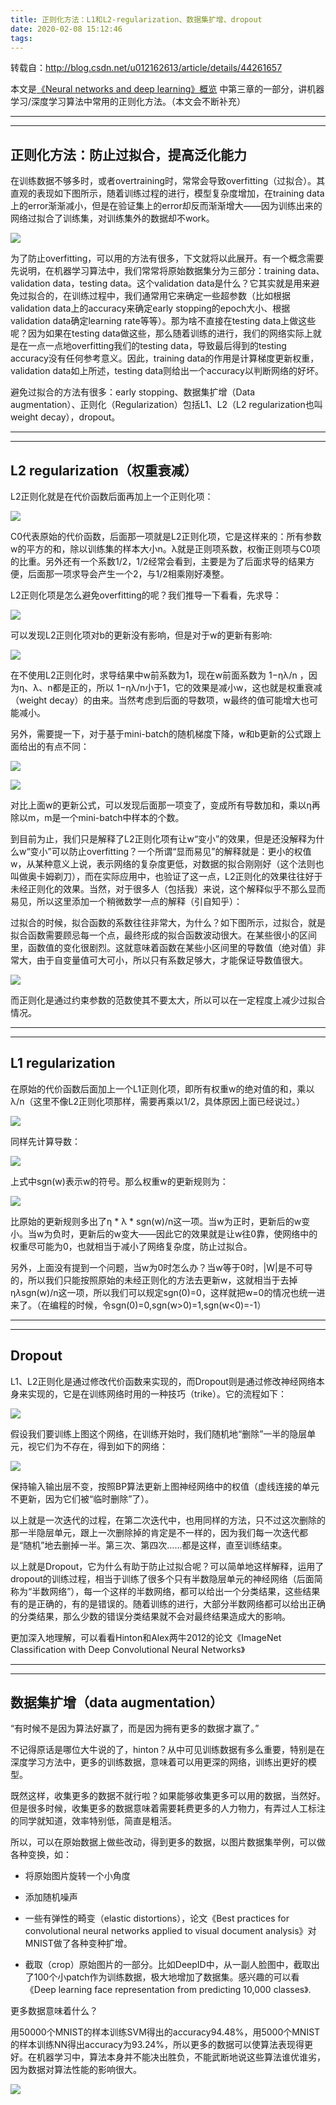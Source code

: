 ```yaml
---
title: 正则化方法：L1和L2-regularization、数据集扩增、dropout
date: 2020-02-08 15:12:46
tags:
---
```

转载自：<http://blog.csdn.net/u012162613/article/details/44261657>

本文是[《Neural networks and deep
learning》概览](http://blog.csdn.net/u012162613/article/details/44220115)
中第三章的一部分，讲机器学习/深度学习算法中常用的正则化方法。（本文会不断补充）

* * *

* * *

## 正则化方法：防止过拟合，提高泛化能力

在训练数据不够多时，或者overtraining时，常常会导致overfitting（过拟合）。其直观的表现如下图所示，随着训练过程的进行，模型复杂度增加，在training
data上的error渐渐减小，但是在验证集上的error却反而渐渐增大——因为训练出来的网络过拟合了训练集，对训练集外的数据却不work。

![](http://i.imgur.com/OhX9eFQ.jpg)

为了防止overfitting，可以用的方法有很多，下文就将以此展开。有一个概念需要先说明，在机器学习算法中，我们常常将原始数据集分为三部分：training
data、validation data，testing data。这个validation
data是什么？它其实就是用来避免过拟合的，在训练过程中，我们通常用它来确定一些超参数（比如根据validation
data上的accuracy来确定early stopping的epoch大小、根据validation data确定learning
rate等等）。那为啥不直接在testing data上做这些呢？因为如果在testing
data做这些，那么随着训练的进行，我们的网络实际上就是在一点一点地overfitting我们的testing data，导致最后得到的testing
accuracy没有任何参考意义。因此，training data的作用是计算梯度更新权重，validation data如上所述，testing
data则给出一个accuracy以判断网络的好坏。

避免过拟合的方法有很多：early stopping、数据集扩增（Data
augmentation）、正则化（Regularization）包括L1、L2（L2 regularization也叫weight
decay），dropout。

* * *

* * *

## L2 regularization（权重衰减）

L2正则化就是在代价函数后面再加上一个正则化项：

![](http://i.imgur.com/9WnBBu1.jpg)

C0代表原始的代价函数，后面那一项就是L2正则化项，它是这样来的：所有参数w的平方的和，除以训练集的样本大小n。λ就是正则项系数，权衡正则项与C0项的比重。另外还有一个系数1/2，1/2经常会看到，主要是为了后面求导的结果方便，后面那一项求导会产生一个2，与1/2相乘刚好凑整。

L2正则化项是怎么避免overfitting的呢？我们推导一下看看，先求导：

![](http://i.imgur.com/mebEC90.jpg)

可以发现L2正则化项对b的更新没有影响，但是对于w的更新有影响:

![](http://i.imgur.com/qM83geg.jpg)

在不使用L2正则化时，求导结果中w前系数为1，现在w前面系数为 1−ηλ/n ，因为η、λ、n都是正的，所以
1−ηλ/n小于1，它的效果是减小w，这也就是权重衰减（weight decay）的由来。当然考虑到后面的导数项，w最终的值可能增大也可能减小。

另外，需要提一下，对于基于mini-batch的随机梯度下降，w和b更新的公式跟上面给出的有点不同：

![](http://i.imgur.com/Xs2p2EN.jpg)

![](http://i.imgur.com/yDETU7x.jpg)

对比上面w的更新公式，可以发现后面那一项变了，变成所有导数加和，乘以η再除以m，m是一个mini-batch中样本的个数。

到目前为止，我们只是解释了L2正则化项有让w“变小”的效果，但是还没解释为什么w“变小”可以防止overfitting？一个所谓“显而易见”的解释就是：更小的权值w，从某种意义上说，表示网络的复杂度更低，对数据的拟合刚刚好（这个法则也叫做奥卡姆剃刀），而在实际应用中，也验证了这一点，L2正则化的效果往往好于未经正则化的效果。当然，对于很多人（包括我）来说，这个解释似乎不那么显而易见，所以这里添加一个稍微数学一点的解释（引自知乎）：

过拟合的时候，拟合函数的系数往往非常大，为什么？如下图所示，过拟合，就是拟合函数需要顾忌每一个点，最终形成的拟合函数波动很大。在某些很小的区间里，函数值的变化很剧烈。这就意味着函数在某些小区间里的导数值（绝对值）非常大，由于自变量值可大可小，所以只有系数足够大，才能保证导数值很大。

![](http://i.imgur.com/RsR5cOK.png)

而正则化是通过约束参数的范数使其不要太大，所以可以在一定程度上减少过拟合情况。

* * *

* * *

## L1 regularization

在原始的代价函数后面加上一个L1正则化项，即所有权重w的绝对值的和，乘以λ/n（这里不像L2正则化项那样，需要再乘以1/2，具体原因上面已经说过。）

![](http://i.imgur.com/6jbxq15.jpg)

同样先计算导数：

![](http://i.imgur.com/kju5RTZ.jpg)

上式中sgn(w)表示w的符号。那么权重w的更新规则为：

![](http://i.imgur.com/HCkJZYl.jpg)

比原始的更新规则多出了η * λ *
sgn(w)/n这一项。当w为正时，更新后的w变小。当w为负时，更新后的w变大——因此它的效果就是让w往0靠，使网络中的权重尽可能为0，也就相当于减小了网络复杂度，防止过拟合。

另外，上面没有提到一个问题，当w为0时怎么办？当w等于0时，|W|是不可导的，所以我们只能按照原始的未经正则化的方法去更新w，这就相当于去掉η*λ*sgn(w)/n这一项，所以我们可以规定sgn(0)=0，这样就把w=0的情况也统一进来了。（在编程的时候，令sgn(0)=0,sgn(w>0)=1,sgn(w<0)=-1）

* * *

* * *

## Dropout

L1、L2正则化是通过修改代价函数来实现的，而Dropout则是通过修改神经网络本身来实现的，它是在训练网络时用的一种技巧（trike）。它的流程如下：

![](http://i.imgur.com/ZQvkoMn.png)

假设我们要训练上图这个网络，在训练开始时，我们随机地“删除”一半的隐层单元，视它们为不存在，得到如下的网络：

![](http://i.imgur.com/G9QTbi9.png)

保持输入输出层不变，按照BP算法更新上图神经网络中的权值（虚线连接的单元不更新，因为它们被“临时删除”了）。

以上就是一次迭代的过程，在第二次迭代中，也用同样的方法，只不过这次删除的那一半隐层单元，跟上一次删除掉的肯定是不一样的，因为我们每一次迭代都是“随机”地去删掉一半。第三次、第四次……都是这样，直至训练结束。

以上就是Dropout，它为什么有助于防止过拟合呢？可以简单地这样解释，运用了dropout的训练过程，相当于训练了很多个只有半数隐层单元的神经网络（后面简称为“半数网络”），每一个这样的半数网络，都可以给出一个分类结果，这些结果有的是正确的，有的是错误的。随着训练的进行，大部分半数网络都可以给出正确的分类结果，那么少数的错误分类结果就不会对最终结果造成大的影响。

更加深入地理解，可以看看Hinton和Alex两牛2012的论文《ImageNet Classification with Deep
Convolutional Neural Networks》

* * *

* * *

## 数据集扩增（data augmentation）

“有时候不是因为算法好赢了，而是因为拥有更多的数据才赢了。”

不记得原话是哪位大牛说的了，hinton？从中可见训练数据有多么重要，特别是在深度学习方法中，更多的训练数据，意味着可以用更深的网络，训练出更好的模型。

既然这样，收集更多的数据不就行啦？如果能够收集更多可以用的数据，当然好。但是很多时候，收集更多的数据意味着需要耗费更多的人力物力，有弄过人工标注的同学就知道，效率特别低，简直是粗活。

所以，可以在原始数据上做些改动，得到更多的数据，以图片数据集举例，可以做各种变换，如：

  * 将原始图片旋转一个小角度

  * 添加随机噪声

  * 一些有弹性的畸变（elastic distortions），论文《Best practices for convolutional neural networks applied to visual document analysis》对MNIST做了各种变种扩增。

  * 截取（crop）原始图片的一部分。比如DeepID中，从一副人脸图中，截取出了100个小patch作为训练数据，极大地增加了数据集。感兴趣的可以看《Deep learning face representation from predicting 10,000 classes》.

更多数据意味着什么？

用50000个MNIST的样本训练SVM得出的accuracy94.48%，用5000个MNIST的样本训练NN得出accuracy为93.24%，所以更多的数据可以使算法表现得更好。在机器学习中，算法本身并不能决出胜负，不能武断地说这些算法谁优谁劣，因为数据对算法性能的影响很大。

![](http://i.imgur.com/VHRFgh6.png)

